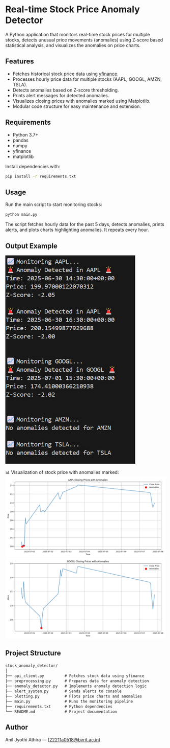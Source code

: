 
# Real-time Stock Price Anomaly Detector

A Python application that monitors real-time stock prices for multiple stocks, detects unusual price movements (anomalies) using Z-score based statistical analysis, and visualizes the anomalies on price charts.


## Features

- Fetches historical stock price data using [yfinance](https://github.com/ranaroussi/yfinance).
- Processes hourly price data for multiple stocks (AAPL, GOOGL, AMZN, TSLA).
- Detects anomalies based on Z-score thresholding.
- Prints alert messages for detected anomalies.
- Visualizes closing prices with anomalies marked using Matplotlib.
- Modular code structure for easy maintenance and extension.


## Requirements

- Python 3.7+
- pandas
- numpy
- yfinance
- matplotlib

Install dependencies with:

```bash
pip install -r requirements.txt
````


## Usage

Run the main script to start monitoring stocks:

```bash
python main.py
```

The script fetches hourly data for the past 5 days, detects anomalies, prints alerts, and plots charts highlighting anomalies. It repeats every hour.


## Output Example
![Screenshot 1](ss.png)


📊 Visualization of stock price with anomalies marked:
![Screenshot 2](FIgure_1.png)
![Screenshot 3](FIgure_2.png)


## Project Structure

```
stock_anomaly_detector/
│
├── api_client.py         # Fetches stock data using yfinance
├── preprocessing.py      # Prepares data for anomaly detection
├── anomaly_detector.py   # Implements anomaly detection logic
├── alert_system.py       # Sends alerts to console
├── plotting.py           # Plots price charts and anomalies
├── main.py               # Runs the monitoring pipeline
├── requirements.txt      # Python dependencies
└── README.md             # Project documentation
```



## Author

Anil Jyothi Athira — [22211a0518@bvrit.ac.in)



